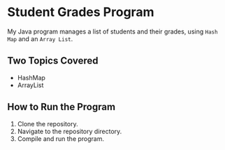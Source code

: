 # Student Grades Program

My Java program manages a list of students and their grades, using `Hash Map` and an `Array List`.

## Two Topics Covered
- HashMap
- ArrayList

## How to Run the Program
1. Clone the repository.
2. Navigate to the repository directory.
3. Compile and run the program.
